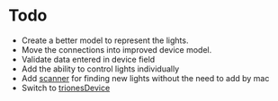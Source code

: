 # Todo

- Create a better model to represent the lights.
- Move the connections into improved device model.
- Validate data entered in device field
- Add the ability to control lights individually
- Add [scanner](https://doc.qt.io/qtforpython-6/examples/example_bluetooth_btscanner.html) for finding new lights without the need to add by mac
- Switch to [trionesDevice](https://pypi.org/project/trionesDevice/)